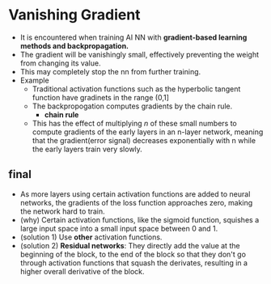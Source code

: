 # **Vanishing Gradient**

* It is encountered when training AI NN with **gradient-based learning methods and backpropagation.** 
* The gradient will be vanishingly small, effectively preventing the weight from changing its value. 
* This may completely stop the nn from further training. 
* Example
    * Traditional activation functions such as the hyperbolic tangent function have gradinets in the range (0,1]
    * The backpropogation computes gradients by the chain rule. 
        * **chain rule**
    * This has the effect of multiplying *n* of these small numbers to compute gradients of the early layers in an n-layer network, meaning that the gradient(error signal) decreases exponentially with n while the early layers train very slowly. 

## **final**
* As more layers using certain activation functions are added to neural networks, the gradients of the loss function approaches zero, making the network hard to train. 
* (why) Certain activation functions, like the sigmoid function, squishes a large input space into a small input space between 0 and 1. 
* (solution 1) Use **other** activation functions. 
* (solution 2) **Residual networks**: They directly add the value at the beginning of the block, to the end of the block so that they don't go through activation functions that squash the derivates, resulting in a higher overall derivative of the block. 